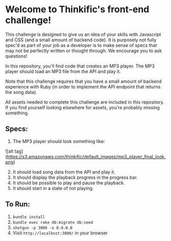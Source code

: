 # Welcome to Thinkific's front-end challenge!

This challenge is designed to give us an idea of your skills with Javascript and CSS (and a small amount of backend code). It is purposely not fully spec'd as part of your job as a developer is to make sense of specs that may not be perfectly written or thought through. We encourage you to ask questions!

In this repository, you'll find code that creates an MP3 player. The MP3 player should load an MP3 file from the API and play it.

Note that this challenge requires that you have a small amount of backend experience with Ruby (in order to implement the API endpoint that returns the song data).

All assets needed to complete this challenge are included in this repository. If you find yourself looking elsewhere for assets, you're probably missing something.

## Specs:

1. The MP3 player should look something like: 

![alt tag] (https://s3.amazonaws.com/thinkific/default_images/mp3_player_final_look.png)

2. It should load song data from the API and play it.
3. It should display the playback progress in the progress bar.
4. It should be possible to play and pause the playback.
5. It should start in a state of not playing.

## To Run:

1. `bundle install`
2. `bundle exec rake db:migrate db:seed`
3. `shotgun -p 3000 -o 0.0.0.0`
4. Visit `http://localhost:3000/` in your browser
